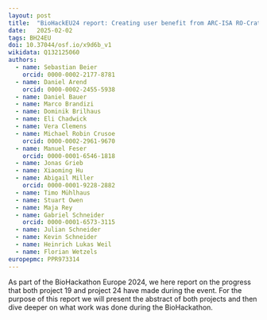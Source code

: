 ```yaml
---
layout: post
title:  "BioHackEU24 report: Creating user benefit from ARC-ISA RO-Crate machine-actionability & Increasing FAIRness of digital agrosystem resources by extending Bioschemas"
date:   2025-02-02
tags: BH24EU
doi: 10.37044/osf.io/x9d6b_v1
wikidata: Q132125060
authors:
  - name: Sebastian Beier
    orcid: 0000-0002-2177-8781
  - name: Daniel Arend
    orcid: 0000-0002-2455-5938
  - name: Daniel Bauer
  - name: Marco Brandizi
  - name: Dominik Brilhaus
  - name: Eli Chadwick
  - name: Vera Clemens
  - name: Michael Robin Crusoe
    orcid: 0000-0002-2961-9670
  - name: Manuel Feser
    orcid: 0000-0001-6546-1818
  - name: Jonas Grieb
  - name: Xiaoming Hu
  - name: Abigail Miller
    orcid: 0000-0001-9228-2882
  - name: Timo Mühlhaus
  - name: Stuart Owen
  - name: Maja Rey
  - name: Gabriel Schneider
    orcid: 0000-0001-6573-3115
  - name: Julian Schneider
  - name: Kevin Schneider
  - name: Heinrich Lukas Weil
  - name: Florian Wetzels
europepmc: PPR973314
---
```


As part of the BioHackathon Europe 2024, we here report on the progress that both project 19 and project 24 have made during the event. For the purpose of this report we will present the abstract of both projects and then dive deeper on what work was done during the BioHackathon.

